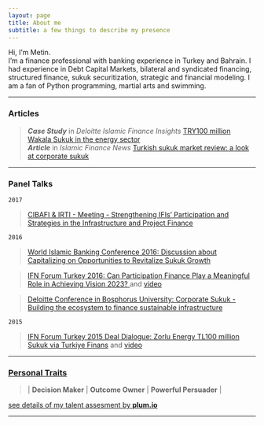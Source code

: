 ```yaml
---
layout: page
title: About me
subtitle: a few things to describe my presence
---
```


Hi, I’m Metin.  
I’m a finance professional with banking experience in Turkey and Bahrain. I had experience in Debt Capital Markets, bilateral and syndicated financing, structured finance, sukuk securitization,  strategic and financial modeling. I am a fan of Python programming, martial arts and swimming.

---

### Articles

>***Case Study*** in _Deloitte Islamic Finance Insights_ [TRY100 million Wakala Sukuk in the energy sector](https://www2.deloitte.com/content/dam/Deloitte/xe/Documents/financial-services/me_if_Islamic-finance-corporate-sukuk-2016.pdf)   
***Article*** in _Islamic Finance News_ [Turkish sukuk market review: a look at corporate sukuk](http://islamicfinancenews.com/sites/default/files/supplements/IFN%20Turkey%20Report%202016.pdf)

---

### Panel Talks

`2017`

>[CIBAFI & IRTI - Meeting - Strengthening IFIs’ Participation and Strategies in the Infrastructure and Project Finance](
https://cibafi.org/Files/L1/Content/CI1755-CIBAFI-IRTISpeakersGuide19.3.17.pdf)


`2016`

>[World Islamic Banking Conference 2016: Discussion about Capitalizing on Opportunities to Revitalize Sukuk Growth](https://twitter.com/jinanaltaitoon/status/806071815256834048?s=20)  

>[IFN Forum Turkey 2016: Can Participation Finance Play a Meaningful Role in Achieving Vision 2023? ](https://redmoneyevents.com/main/event.asp?IFN=Turkey2016)  and [video](https://www.facebook.com/turkiyefinans/videos/10153743254116436/)

> [Deloitte Conference in Bosphorus University: Corporate Sukuk - Building the ecosystem to finance sustainable infrastructure](https://twitter.com/TurkiyeFinans/status/712232616540426240?s=20)

`2015`
>[IFN Forum Turkey 2015 Deal Dialogue: Zorlu Energy TL100 million Sukuk via Turkiye Finans](https://redmoneyevents.com/main/framework/assets/2015/conferenceguides/Turkey.pdf) and [video](https://vimeo.com/148875543)

---
### [Personal Traits](https://secure.plum.io/en/p/PgqCnT4yKwiat0x25Xzevw "click to see my talent assesment result by plum.io")  

> | **Decision Maker** | **Outcome Owner** | **Powerful Persuader** |   

[see details of my talent assesment by **plum.io**](https://secure.plum.io/en/p/PgqCnT4yKwiat0x25Xzevw)

---

